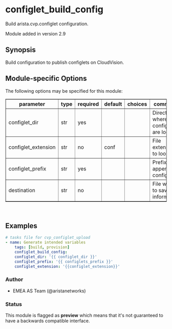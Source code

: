 # configlet\_build\_config

Build arista.cvp.configlet configuration.

Module added in version 2.9

<div class="contents" data-local="" data-depth="2">

</div>

## Synopsis

Build configuration to publish configlets on CloudVision.

## Module-specific Options

The following options may be specified for this module:

<table border=1 cellpadding=4>

<tr>
<th class="head">parameter</th>
<th class="head">type</th>
<th class="head">required</th>
<th class="head">default</th>
<th class="head">choices</th>
<th class="head">comments</th>
</tr>

<tr>
<td>configlet_dir<br/><div style="font-size: small;"></div></td>
<td>str</td>
<td>yes</td>
<td></td>
<td></td>
<td>
    <div>Directory where configlets are located.</div>
</td>
</tr>

<tr>
<td>configlet_extension<br/><div style="font-size: small;"></div></td>
<td>str</td>
<td>no</td>
<td>conf</td>
<td></td>
<td>
    <div>File extension to look for.</div>
</td>
</tr>

<tr>
<td>configlet_prefix<br/><div style="font-size: small;"></div></td>
<td>str</td>
<td>yes</td>
<td></td>
<td></td>
<td>
    <div>Prefix to append on configlet.</div>
</td>
</tr>

<tr>
<td>destination<br/><div style="font-size: small;"></div></td>
<td>str</td>
<td>no</td>
<td></td>
<td></td>
<td>
    <div>File where to save information.</div>
</td>
</tr>

</table>
</br>

## Examples

```yaml
# tasks file for cvp_configlet_upload
- name: Generate intended variables
    tags: [build, provision]
    configlet_build_config:
    configlet_dir: '{{ configlet_dir }}'
    configlet_prefix: '{{ configlets_prefix }}'
    configlet_extension: '{{configlet_extension}}'
```

### Author

- EMEA AS Team (@aristanetworks)

### Status

This module is flagged as **preview** which means that it's not
guaranteed to have a backwards compatible interface.

